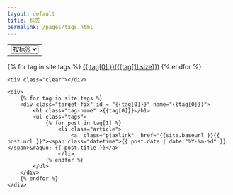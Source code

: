 ```yaml
---
layout: default
title: 标签
permalink: /pages/tags.html
---
```


<table  class="table table-condensed" >
	<tr>
		<td align="right">
			<select onchange="read(this);">
				<option value="class">按类型</option>
				<option value="tags" selected="selected">按标签</option>
				<option value="date" >按时间</option>
			</select>
		</td>
	</tr>
</table>

<div class="home">
	<div class="page-tag">
		{% for tag in site.tags %}
			<a class="pjaxlink"  href="#{{tag[0]}}" name="{{tag[0]}}">{{ tag[0] }}({{tag[1].size}})</a>
		{% endfor %}
	</div>

	<div class="clear"></div>

	<div>
		{% for tag in site.tags %}
		<div class="target-fix" id = "{{tag[0]}}" name="{{tag[0]}}">
			<h1 class="tag-name" >{{tag[0]}}</h1>
			<ul class="tags">
				{% for post in tag[1] %}
					<li class="article">					
						<a  class="pjaxlink"  href="{{site.baseurl }}{{ post.url }}"><span class="datetime">{{ post.date | date:"%Y-%m-%d" }} </span>&raquo; {{ post.title }}</a>
					</li>
				{% endfor %}
			</ul>
		</div>
		{% endfor %}
	</div>
</div>
